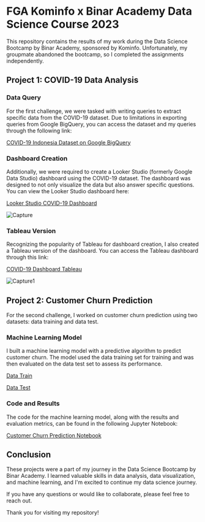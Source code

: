 # FGA Kominfo x Binar Academy Data Science Course 2023

This repository contains the results of my work during the Data Science Bootcamp by Binar Academy, sponsored by Kominfo. Unfortunately, my groupmate abandoned the bootcamp, so I completed the assignments independently.

## Project 1: COVID-19 Data Analysis

### Data Query
For the first challenge, we were tasked with writing queries to extract specific data from the COVID-19 dataset. Due to limitations in exporting queries from Google BigQuery, you can access the dataset and my queries through the following link:

[COVID-19 Indonesia Dataset on Google BigQuery](https://console.cloud.google.com/bigquery?sq=483474444483:f47e23bb96bb43d5a87330c693e8918e)

### Dashboard Creation
Additionally, we were required to create a Looker Studio (formerly Google Data Studio) dashboard using the COVID-19 dataset. The dashboard was designed to not only visualize the data but also answer specific questions. You can view the Looker Studio dashboard here:

[Looker Studio COVID-19 Dashboard](https://lookerstudio.google.com/u/0/reporting/36af1b4c-5adb-4422-aac3-79b89ca91b3f/page/wr7ID)

![Capture](https://github.com/gilangalauddin/FGA_KominfoxBinarAcademy_DataScience/assets/138756579/58feb883-587b-4ded-a380-79749c0f3105)

### Tableau Version
Recognizing the popularity of Tableau for dashboard creation, I also created a Tableau version of the dashboard. You can access the Tableau dashboard through this link:

[COVID-19 Dashboard Tableau](https://public.tableau.com/app/profile/gilang.ardi.bhaskara.alauddin/viz/Covid_19_Dashboard_16934112353230/Dashboard1?publish=yes)

![Capture1](https://github.com/gilangalauddin/FGA_KominfoxBinarAcademy_DataScience/assets/138756579/9aaed304-4df1-4a0d-a03a-6603d724adf5)

## Project 2: Customer Churn Prediction

For the second challenge, I worked on customer churn prediction using two datasets: data training and data test.

### Machine Learning Model
I built a machine learning model with a predictive algorithm to predict customer churn. The model used the data training set for training and was then evaluated on the data test set to assess its performance.

[Data Train](https://github.com/gilangalauddin/FGA_KominfoxBinarAcademy_DataScience/blob/master/Data%20Train.csv)

[Data Test](https://github.com/gilangalauddin/FGA_KominfoxBinarAcademy_DataScience/blob/master/Data%20Test.csv)

### Code and Results
The code for the machine learning model, along with the results and evaluation metrics, can be found in the following Jupyter Notebook:

[Customer Churn Prediction Notebook](https://colab.research.google.com/drive/1qezJp0t-aw0c6CvcEYkAZ_oCqSEM4nZX?usp=sharing)

## Conclusion

These projects were a part of my journey in the Data Science Bootcamp by Binar Academy. I learned valuable skills in data analysis, data visualization, and machine learning, and I'm excited to continue my data science journey.

If you have any questions or would like to collaborate, please feel free to reach out.

Thank you for visiting my repository!
